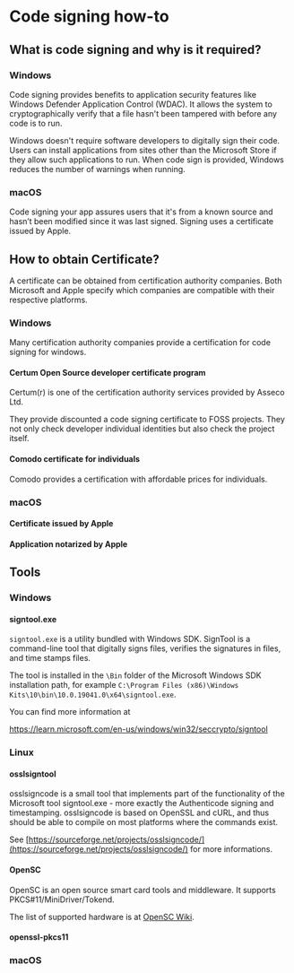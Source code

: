 # Code signing how-to

## What is code signing and why is it required?

### Windows

Code signing provides benefits to application security features
like Windows Defender Application Control (WDAC).
It allows the system to cryptographically verify that a file hasn't 
been tampered with before any code is to run.

Windows doesn't require software developers to digitally sign their code.
Users can install applications from sites other than the Microsoft Store if they allow such applications to run.
When code sign is provided, Windows reduces the number of warnings when running.

### macOS

Code signing your app assures users that it's from a known source 
and hasn’t been modified since it was last signed. Signing uses a certificate issued by Apple.

## How to obtain Certificate?

A certificate can be obtained from certification authority companies.
Both Microsoft and Apple specify which companies are compatible with
their respective platforms.

### Windows

Many certification authority companies provide a certification for code
signing for windows.

#### Certum Open Source developer certificate program

Certum(r) is one of the certification authority services provided by Asseco Ltd.

They provide discounted a code signing certificate to FOSS projects.
They not only check developer individual identities but also check the project itself. 

#### Comodo certificate for individuals

Comodo provides a certification with affordable prices for individuals.


### macOS

#### Certificate issued by Apple

#### Application notarized by Apple


## Tools

### Windows

#### signtool.exe

`signtool.exe` is a utility bundled with Windows SDK. 
SignTool is a command-line tool that digitally signs files, 
verifies the signatures in files, and time stamps files.

The tool is installed in the `\Bin` folder of the Microsoft Windows SDK installation path,
for example `C:\Program Files (x86)\Windows Kits\10\bin\10.0.19041.0\x64\signtool.exe`.

You can find more information at

https://learn.microsoft.com/en-us/windows/win32/seccrypto/signtool

### Linux

#### osslsigntool

osslsigncode is a small tool that implements part of the functionality of 
the Microsoft tool signtool.exe - more exactly the Authenticode signing and timestamping. 
osslsigncode is based on OpenSSL and cURL, and thus should be able to compile on most 
platforms where the commands exist.

See [https://sourceforge.net/projects/osslsigncode/](https://sourceforge.net/projects/osslsigncode/) for more informations.

#### OpenSC

OpenSC is an open source smart card tools and middleware.
It supports PKCS#11/MiniDriver/Tokend.

The list of supported hardware is at 
[OpenSC Wiki](https://github.com/OpenSC/OpenSC/wiki/Supported-hardware-%28smart-cards-and-USB-tokens%29).


#### openssl-pkcs11


### macOS
